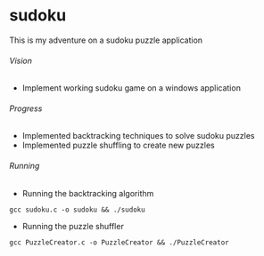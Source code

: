 # sudoku
This is my adventure on a sudoku puzzle application
###### Vision
- Implement working sudoku game on a windows application
###### Progress
- Implemented backtracking techniques to solve sudoku puzzles
- Implemented puzzle shuffling to create new puzzles

###### Running
- Running the backtracking algorithm
```
gcc sudoku.c -o sudoku && ./sudoku
```
- Running the puzzle shuffler
```
gcc PuzzleCreator.c -o PuzzleCreator && ./PuzzleCreator
```
